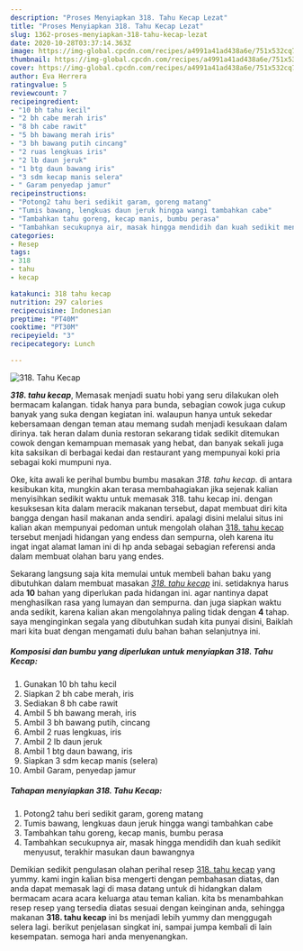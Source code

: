 ```yaml
---
description: "Proses Menyiapkan 318. Tahu Kecap Lezat"
title: "Proses Menyiapkan 318. Tahu Kecap Lezat"
slug: 1362-proses-menyiapkan-318-tahu-kecap-lezat
date: 2020-10-28T03:37:14.363Z
image: https://img-global.cpcdn.com/recipes/a4991a41ad438a6e/751x532cq70/318-tahu-kecap-foto-resep-utama.jpg
thumbnail: https://img-global.cpcdn.com/recipes/a4991a41ad438a6e/751x532cq70/318-tahu-kecap-foto-resep-utama.jpg
cover: https://img-global.cpcdn.com/recipes/a4991a41ad438a6e/751x532cq70/318-tahu-kecap-foto-resep-utama.jpg
author: Eva Herrera
ratingvalue: 5
reviewcount: 7
recipeingredient:
- "10 bh tahu kecil"
- "2 bh cabe merah iris"
- "8 bh cabe rawit"
- "5 bh bawang merah iris"
- "3 bh bawang putih cincang"
- "2 ruas lengkuas iris"
- "2 lb daun jeruk"
- "1 btg daun bawang iris"
- "3 sdm kecap manis selera"
- " Garam penyedap jamur"
recipeinstructions:
- "Potong2 tahu beri sedikit garam, goreng matang"
- "Tumis bawang, lengkuas daun jeruk hingga wangi tambahkan cabe"
- "Tambahkan tahu goreng, kecap manis, bumbu perasa"
- "Tambahkan secukupnya air, masak hingga mendidih dan kuah sedikit menyusut, terakhir masukan daun bawangnya"
categories:
- Resep
tags:
- 318
- tahu
- kecap

katakunci: 318 tahu kecap 
nutrition: 297 calories
recipecuisine: Indonesian
preptime: "PT40M"
cooktime: "PT30M"
recipeyield: "3"
recipecategory: Lunch

---
```



![318. Tahu Kecap](https://img-global.cpcdn.com/recipes/a4991a41ad438a6e/751x532cq70/318-tahu-kecap-foto-resep-utama.jpg)

<b><i>318. tahu kecap</i></b>, Memasak menjadi suatu hobi yang seru dilakukan oleh bermacam kalangan. tidak hanya para bunda, sebagian cowok juga cukup banyak yang suka dengan kegiatan ini. walaupun hanya untuk sekedar kebersamaan dengan teman atau memang sudah menjadi kesukaan dalam dirinya. tak heran dalam dunia restoran sekarang tidak sedikit ditemukan cowok dengan kemampuan memasak yang hebat, dan banyak sekali juga kita saksikan di berbagai kedai dan restaurant yang mempunyai koki pria sebagai koki mumpuni nya.



Oke, kita awali ke perihal bumbu bumbu masakan <i>318. tahu kecap</i>. di antara kesibukan kita, mungkin akan terasa membahagiakan jika sejenak kalian menyisihkan sedikit waktu untuk memasak 318. tahu kecap ini. dengan kesuksesan kita dalam meracik makanan tersebut, dapat membuat diri kita bangga dengan hasil makanan anda sendiri. apalagi disini melalui situs ini kalian akan mempunyai pedoman untuk mengolah olahan <u>318. tahu kecap</u> tersebut menjadi hidangan yang endess dan sempurna, oleh karena itu ingat ingat alamat laman ini di hp anda sebagai sebagian referensi anda dalam membuat olahan baru yang endes.


Sekarang langsung saja kita memulai untuk membeli bahan baku yang dibutuhkan dalam membuat masakan <u><i>318. tahu kecap</i></u> ini. setidaknya harus ada <b>10</b> bahan yang diperlukan pada hidangan ini. agar nantinya dapat menghasilkan rasa yang lumayan dan sempurna. dan juga siapkan waktu anda sedikit, karena kalian akan mengolahnya paling tidak dengan <b>4</b> tahap. saya menginginkan segala yang dibutuhkan sudah kita punyai disini, Baiklah mari kita buat dengan mengamati dulu bahan bahan selanjutnya ini.

<!--inarticleads1-->

##### Komposisi dan bumbu yang diperlukan untuk menyiapkan 318. Tahu Kecap:

1. Gunakan 10 bh tahu kecil
1. Siapkan 2 bh cabe merah, iris
1. Sediakan 8 bh cabe rawit
1. Ambil 5 bh bawang merah, iris
1. Ambil 3 bh bawang putih, cincang
1. Ambil 2 ruas lengkuas, iris
1. Ambil 2 lb daun jeruk
1. Ambil 1 btg daun bawang, iris
1. Siapkan 3 sdm kecap manis (selera)
1. Ambil  Garam, penyedap jamur




<!--inarticleads2-->

##### Tahapan menyiapkan 318. Tahu Kecap:

1. Potong2 tahu beri sedikit garam, goreng matang
1. Tumis bawang, lengkuas daun jeruk hingga wangi tambahkan cabe
1. Tambahkan tahu goreng, kecap manis, bumbu perasa
1. Tambahkan secukupnya air, masak hingga mendidih dan kuah sedikit menyusut, terakhir masukan daun bawangnya




Demikian sedikit pengulasan olahan perihal resep <u>318. tahu kecap</u> yang yummy. kami ingin kalian bisa mengerti dengan pembahasan diatas, dan anda dapat memasak lagi di masa datang untuk di hidangkan dalam bermacam acara acara keluarga atau teman kalian. kita bs menambahkan resep resep yang tersedia diatas sesuai dengan keinginan anda, sehingga makanan <b>318. tahu kecap</b> ini bs menjadi lebih yummy dan menggugah selera lagi. berikut penjelasan singkat ini, sampai jumpa kembali di lain kesempatan. semoga hari anda menyenangkan.

